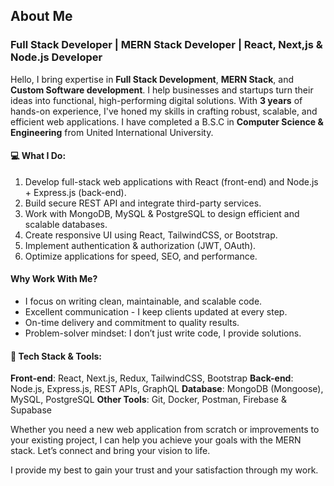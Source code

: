 ## About Me

### Full Stack Developer | MERN Stack Developer | React, Next,js & Node.js Developer

Hello,
I bring expertise in **Full Stack Development**, **MERN Stack**, and **Custom Software development**. I help businesses and startups turn their ideas into functional, high-performing digital solutions. With **3 years** of hands-on experience, I've honed my skills in crafting robust, scalable, and efficient web applications.
I have completed a B.S.C in **Computer Science & Engineering** from United International University.

#### 💻 What I Do:

1. Develop full-stack web applications with React (front-end) and Node.js + Express.js (back-end).
2. Build secure REST API and integrate third-party services.
3. Work with MongoDB, MySQL & PostgreSQL to design efficient and scalable databases.
4. Create responsive UI using React, TailwindCSS, or Bootstrap.
5. Implement  authentication & authorization (JWT, OAuth).
6. Optimize applications for speed, SEO, and performance.

#### Why Work With Me?

- I focus on writing clean, maintainable, and scalable code.
- Excellent communication - I keep clients updated at every step.
- On-time delivery and commitment to quality results.
- Problem-solver mindset: I don’t just write code, I provide solutions.

#### 📌 Tech Stack & Tools:

**Front-end**: React, Next.js, Redux, TailwindCSS, Bootstrap
**Back-end**: Node.js, Express.js, REST APIs, GraphQL
**Database**: MongoDB (Mongoose), MySQL, PostgreSQL
**Other Tools**: Git, Docker, Postman, Firebase & Supabase

Whether you need a new web application from scratch or improvements to your existing project, I can help you achieve your goals with the MERN stack. Let’s connect and bring your vision to life.

I provide my best to gain your trust and your satisfaction through my work.
